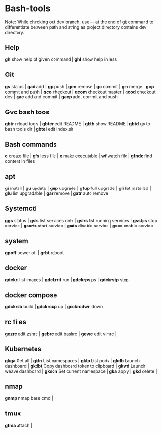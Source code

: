 # Bash-tools
Note:
While checking out dev branch, use -- at the end of git command to differentiate between path and string as project directory contains dev directory.

## Help
**gh** show help of given command | **ghl** show help in less

## Git
**gs** status | **gad** add | **gp**  push | **grm** remove | **gc** commit | **gm** merge | **gcp** commit and push | **gco** checkout | **gcom** checkout master | **gcod** checkout dev | **gac** add and commit | **gacp** add, commit and push

## Gvc bash toos
**gbtr** reload tools | **gbter** edit README | **gbth** show README |
**gbtd** go to bash tools dir | **gbtei** edit index.sh 

## Bash commands
**c** create file | **gfs** less file | **x** make executable | **wf** watch file | **gfndc** find content in files

## apt
**gi** install | **gu** update | **gup** upgrade | **gfup** full upgrade | **gli** list installed | **glu** list upgradable | **gar** remove | **gatr** auto remove

## Systemctl
**ggs** status | **gsls** list services only | **gslrs** list running services | **gsstps** stop service | **gssrts** start service | **gsds** disable service | **gses** enable service

## system
**gpoff** power off | **grbt** reboot

## docker
**gdckri** list images | **gdckrrit** run | **gdckrps** ps | **gdckrstp** stop 

## docker compose
**gdckrcb** build | **gdckrcup** up | **gdckrcdwn** down

## rc files
**gezrc** edit zshrc | **gebrc** edit bashrc | **gevrc** edit vimrc | 

## Kubernetes
**gkga** Get all | **gkln** List namespaces | **gklp** List pods | **gkdb** Launch dashboard | **gkdbt** Copy dashboard token to clipboard | **gkwd** Launch weave dashboard | **gkscn** Set current namespace | **gka** apply | **gkd** delete |

## nmap
**gnmp** nmap base cmd | 

## tmux
**gtma** attach | 
